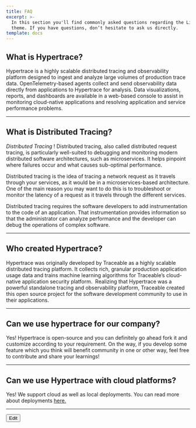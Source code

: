 ```yaml
---
title: FAQ
excerpt: >-
  In this section you'll find commonly asked questions regarding the Libris
  theme. If you have questions, don’t hesitate to ask us directly.
template: docs
---
```

## What is Hypertrace?
Hypertrace is a highly scalable distributed tracing and observability platform designed to ingest and analyze large volumes of production trace data. OpenTelemetry-based agents collect and send observability data directly from applications to Hypertrace for analysis. Data visualizations, reports, and dashboards are available in a web-based console to assist in monitoring cloud-native applications and resolving application and service performance problems.

<hr />

## What is Distributed Tracing?
*Distributed Tracing* ! Distributed tracing, also called distributed request tracing, is particularly well-suited to debugging and monitoring modern distributed software architectures, such as microservices. It helps pinpoint where failures occur and what causes sub-optimal performance.

Distributed tracing is the idea of tracing a network request as it travels through your services, as it would be in a microservices-based architecture. One of the main reason you may want to do this is to troubleshoot or monitor the latency of a request as it travels through the different services.

Distributed tracing requires the software developers to add instrumentation to the code of an application. That instrumentation provides information so that the administrator can analyze performance and the developer can debug the operations of complex software.


<hr />

## Who created Hypertrace?
Hypertrace was originally developed by Traceable as a highly scalable distributed tracing platform. It collects rich, granular production application usage data and trains machine learning algorithms for Traceable’s cloud-native application security platform. 
‍
Realizing that Hypertrace was a powerful standalone tracing and observability platform, Traceable created this open source project for the software development community to use in their applications.


<hr />

## Can we use hypertrace for our company?

Yes! Hypertrace is open-source and you can definitely go ahead fork it and customize according to your requirement. On the way, if you develop some feature which you think will benefit community in one or other way, feel free to contribute and share your learnings!

<hr />


## Can we use Hypertrace with cloud platforms?

Yes! We support cloud as well as local deployments. You can read more about deployments [here.](https://docs.hypertrace.org/docs/deployments/)

<hr />

<a href="https://github.com/hypertrace/hypertrace-docs-website/tree/master/src/pages/docs/faq/index.md">
<button type="button">Edit</button></a>
